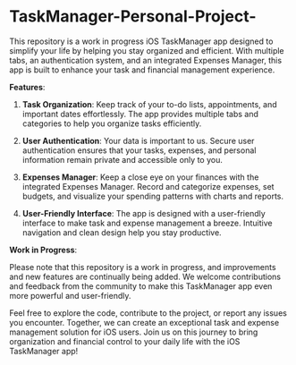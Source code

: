 # TaskManager-Personal-Project-
This repository is a work in progress iOS TaskManager app designed to simplify your life by helping you stay organized and efficient. With multiple tabs, an authentication system, and an integrated Expenses Manager, this app is built to enhance your task and financial management experience.        



**Features**:       
  


1. **Task Organization**: Keep track of your to-do lists, appointments, and important dates effortlessly. The app provides multiple tabs and categories to help you organize tasks       efficiently. 

  

2. **User Authentication**: Your data is important to us. Secure user authentication ensures that your tasks, expenses, and personal information remain private and accessible only to you. 

  

3. **Expenses Manager**: Keep a close eye on your finances with the integrated Expenses Manager. Record and categorize expenses, set budgets, and visualize your spending patterns with charts and reports. 

  

4. **User-Friendly Interface**: The app is designed with a user-friendly interface to make task and expense management a breeze. Intuitive navigation and clean design help you stay productive. 

   

**Work in Progress**:        

Please note that this repository is a work in progress, and improvements and new features are continually being added. We welcome contributions and feedback from the community to make this TaskManager app even more powerful and user-friendly.        

  

Feel free to explore the code, contribute to the project, or report any issues you encounter. Together, we can create an exceptional task and expense management solution for iOS users. Join us on this journey to bring organization and financial control to your daily life with the iOS TaskManager app! 
